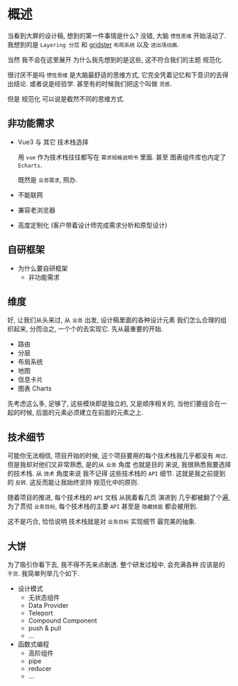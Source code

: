 # 概述

当看到大屏的设计稿, 想到的第一件事情是什么? 没错, 大脑 `惯性思维` 开始活动了. 我想到的是 `Layering 分层` 和 [gridster](https://dsmorse.github.io/gridster.js/) `布局系统` 以及 `进出场动画`.

当然 我不会在这里展开 为什么我先想到的是这些, 这不符合我们的主题 <Term>规范化</Term>.

很讨厌不是吗 `惯性思维` 是大脑最舒适的思维方式, 它完全凭着记忆和下意识的去得出结论. 或者说是经验学. 甚至有的时候我们把这个叫做 `灵感`.

但是 <Term>规范化</Term> 可以说是截然不同的思维方式.

## 非功能需求

- Vue3 与 其它 技术栈选择

  用 `vue` 作为技术栈往往都写在 `需求规格说明书` 里面. 甚至 图表组件库也内定了 `Echarts`.

  既然是 `业务需求`, 照办.

- 不能联网
- 兼容老浏览器
- 高度定制化 (客户带着设计师完成需求分析和原型设计)

## 自研框架

- 为什么要自研框架
  - 非功能需求

## 维度

好, 让我们从头来过, 从 `业务` 出发, 设计稿里面的各种设计元素 我们怎么合理的组织起来, 分而治之, 一个个的去实现它. 先从最重要的开始.

- 路由
- 分层
- 布局系统
- 地图
- 信息卡片
- 图表 Charts

先考虑这么多, 足够了, 这些模块即是独立的, 又是顺序相关的, 当他们要组合在一起的时候, 后面的元素必须建立在前面的元素之上.

## 技术细节

可能你无法相信, 项目开始的时候, 这个项目要用的每个技术栈我几乎都没有 `用过`. 但是我却对他们又非常熟悉, 是的从 `业务` 角度 也就是目的 来说, 我很熟悉我要选择的技术栈. 从 `技术` 角度来说 我不记得 这些技术栈的 `API` 细节. 这就是我之前提到的 `反转`. 这反而能让我始终坚持 规范化中的原则.

随着项目的推进, 每个技术栈的 `API` 文档 从挑着看几页 演进到 几乎都被翻了个遍, 为了贯彻 `业务目标`, 每个技术栈的主要 `API` 甚至是 `隐藏技能` 都会被用到.

这不是巧合, 恰恰说明 技术栈就是对 `业务目标` 实现细节 最完美的抽象.

## 大饼

为了吸引你看下去, 我不得不先来点剧透. 整个研发过程中, 会充满各种 应该是的 `干货`. 我简单列举几个如下.

- 设计模式
  - 无状态组件
  - Data Provider
  - Teleport
  - Compound Component
  - push & pull
  - ...
- 函数式编程
  - 高阶组件
  - pipe
  - reducer
  - ...
